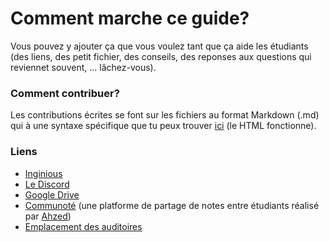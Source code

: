 # Comment marche ce guide?
Vous pouvez y ajouter ça que vous voulez tant que ça aide les étudiants (des liens, des petit fichier, des conseils, des reponses aux questions qui reviennet souvent, ... lâchez-vous).

### Comment contribuer?  

Les contributions écrites se font sur les fichiers au format Markdown (.md) qui à une syntaxe spécifique que tu peux trouver [ici](https://www.markdownguide.org/cheat-sheet/) (le HTML fonctionne). 

### Liens

* [Inginious](http://inginious.info.ucl.ac.be/)
* [Le Discord](https://discord.gg/CdtkZjCtUU)
* [Google Drive](https://drive.google.com/drive/folders/0B1i5OL6s8FOsc0R4Y25MQzlJcFU)
* [Communoté](https://www.communote.be/) (une platforme de partage de notes entre étudiants réalisé par [Ahzed](https://github.com/Ahzed11))
* [Emplacement des auditoires](https://uclouvain.be/fr/administrations/adpi/auditoires-ucl-louvain-la-neuve.html)
